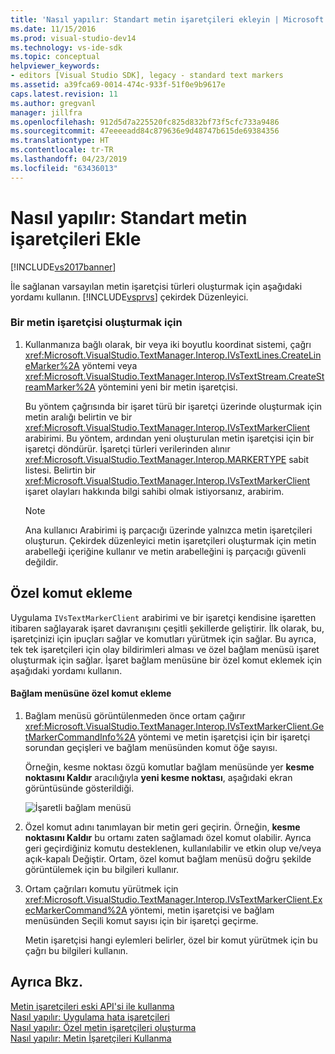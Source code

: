 ```yaml
---
title: 'Nasıl yapılır: Standart metin işaretçileri ekleyin | Microsoft Docs'
ms.date: 11/15/2016
ms.prod: visual-studio-dev14
ms.technology: vs-ide-sdk
ms.topic: conceptual
helpviewer_keywords:
- editors [Visual Studio SDK], legacy - standard text markers
ms.assetid: a39fca69-0014-474c-933f-51f0e9b9617e
caps.latest.revision: 11
ms.author: gregvanl
manager: jillfra
ms.openlocfilehash: 912d5d7a225520fc825d832bf73f5cfc733a9486
ms.sourcegitcommit: 47eeeeadd84c879636e9d48747b615de69384356
ms.translationtype: HT
ms.contentlocale: tr-TR
ms.lasthandoff: 04/23/2019
ms.locfileid: "63436013"
---
```

# <a name="how-to-add-standard-text-markers"></a>Nasıl yapılır: Standart metin işaretçileri Ekle
[!INCLUDE[vs2017banner](../includes/vs2017banner.md)]

İle sağlanan varsayılan metin işaretçisi türleri oluşturmak için aşağıdaki yordamı kullanın. [!INCLUDE[vsprvs](../includes/vsprvs-md.md)] çekirdek Düzenleyici.  
  
### <a name="to-create-a-text-marker"></a>Bir metin işaretçisi oluşturmak için  
  
1. Kullanmanıza bağlı olarak, bir veya iki boyutlu koordinat sistemi, çağrı <xref:Microsoft.VisualStudio.TextManager.Interop.IVsTextLines.CreateLineMarker%2A> yöntemi veya <xref:Microsoft.VisualStudio.TextManager.Interop.IVsTextStream.CreateStreamMarker%2A> yöntemini yeni bir metin işaretçisi.  
  
     Bu yöntem çağrısında bir işaret türü bir işaretçi üzerinde oluşturmak için metin aralığı belirtin ve bir <xref:Microsoft.VisualStudio.TextManager.Interop.IVsTextMarkerClient> arabirimi. Bu yöntem, ardından yeni oluşturulan metin işaretçisi için bir işaretçi döndürür. İşaretçi türleri verilerinden alınır <xref:Microsoft.VisualStudio.TextManager.Interop.MARKERTYPE> sabit listesi. Belirtin bir <xref:Microsoft.VisualStudio.TextManager.Interop.IVsTextMarkerClient> işaret olayları hakkında bilgi sahibi olmak istiyorsanız, arabirim.  
  
    > [!NOTE]
    > Ana kullanıcı Arabirimi iş parçacığı üzerinde yalnızca metin işaretçileri oluşturun. Çekirdek düzenleyici metin işaretçileri oluşturmak için metin arabelleği içeriğine kullanır ve metin arabelleğini iş parçacığı güvenli değildir.  
  
## <a name="adding-a-custom-command"></a>Özel komut ekleme  
 Uygulama `IVsTextMarkerClient` arabirimi ve bir işaretçi kendisine işaretten itibaren sağlayarak işaret davranışını çeşitli şekillerde geliştirir. İlk olarak, bu, işaretçinizi için ipuçları sağlar ve komutları yürütmek için sağlar. Bu ayrıca, tek tek işaretçileri için olay bildirimleri alması ve özel bağlam menüsü işaret oluşturmak için sağlar. İşaret bağlam menüsüne bir özel komut eklemek için aşağıdaki yordamı kullanın.  
  
#### <a name="to-add-a-custom-command-to-the-context-menu"></a>Bağlam menüsüne özel komut ekleme  
  
1. Bağlam menüsü görüntülenmeden önce ortam çağırır <xref:Microsoft.VisualStudio.TextManager.Interop.IVsTextMarkerClient.GetMarkerCommandInfo%2A> yöntemi ve metin işaretçisi için bir işaretçi sorundan geçişleri ve bağlam menüsünden komut öğe sayısı.  
  
     Örneğin, kesme noktası özgü komutlar bağlam menüsünde yer **kesme noktasını Kaldır** aracılığıyla **yeni kesme noktası**, aşağıdaki ekran görüntüsünde gösterildiği.  
  
     ![İşaretli bağlam menüsü](../extensibility/media/vsmarkercontextmenu.gif "vsMarkercontextmenu")  
  
2. Özel komut adını tanımlayan bir metin geri geçirin. Örneğin, **kesme noktasını Kaldır** bu ortamı zaten sağlamadı özel komut olabilir. Ayrıca geri geçirdiğiniz komutu desteklenen, kullanılabilir ve etkin olup ve/veya açık-kapalı Değiştir. Ortam, özel komut bağlam menüsü doğru şekilde görüntülemek için bu bilgileri kullanır.  
  
3. Ortam çağrıları komutu yürütmek için <xref:Microsoft.VisualStudio.TextManager.Interop.IVsTextMarkerClient.ExecMarkerCommand%2A> yöntemi, metin işaretçisi ve bağlam menüsünden Seçili komut sayısı için bir işaretçi geçirme.  
  
     Metin işaretçisi hangi eylemleri belirler, özel bir komut yürütmek için bu çağrı bu bilgileri kullanın.  
  
## <a name="see-also"></a>Ayrıca Bkz.  
 [Metin işaretçileri eski API'si ile kullanma](../extensibility/using-text-markers-with-the-legacy-api.md)   
 [Nasıl yapılır: Uygulama hata işaretçileri](../extensibility/how-to-implement-error-markers.md)   
 [Nasıl yapılır: Özel metin işaretçileri oluşturma](../extensibility/how-to-create-custom-text-markers.md)   
 [Nasıl yapılır: Metin İşaretçileri Kullanma](../extensibility/how-to-use-text-markers.md)
